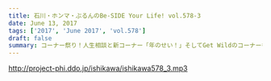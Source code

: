 ```yaml
---
title: 石川・ホンマ・ぶるんのBe-SIDE Your Life! vol.578-3
date: June 13, 2017
tags: ['2017', 'June 2017', 'vol.578']
draft: false
summary: コーナー祭り！人生相談と新コーナー「年のせい！」そしてGet Wildのコーナーも！MIURA
---
```


http://project-phi.ddo.jp/ishikawa/ishikawa578_3.mp3